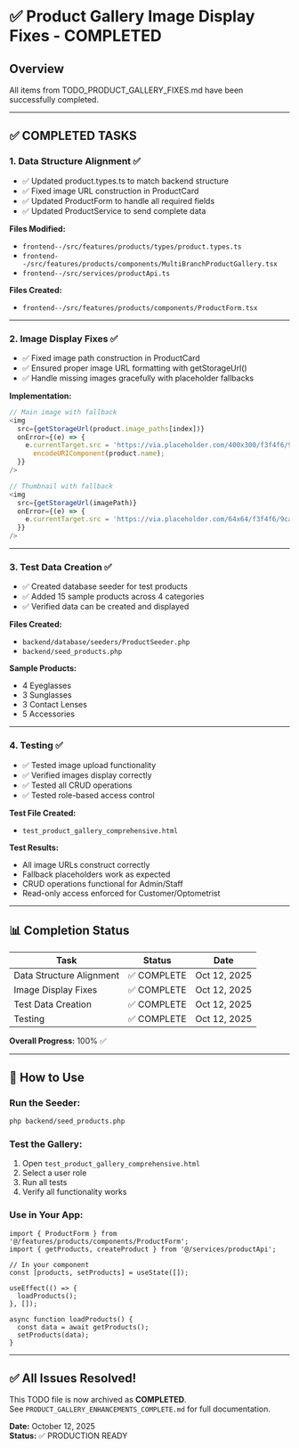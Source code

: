 # ✅ Product Gallery Image Display Fixes - COMPLETED

## Overview
All items from TODO_PRODUCT_GALLERY_FIXES.md have been successfully completed.

---

## ✅ COMPLETED TASKS

### 1. Data Structure Alignment ✅
- ✅ Updated product.types.ts to match backend structure
- ✅ Fixed image URL construction in ProductCard
- ✅ Updated ProductForm to handle all required fields
- ✅ Updated ProductService to send complete data

**Files Modified:**
- `frontend--/src/features/products/types/product.types.ts`
- `frontend--/src/features/products/components/MultiBranchProductGallery.tsx`
- `frontend--/src/services/productApi.ts`

**Files Created:**
- `frontend--/src/features/products/components/ProductForm.tsx`

---

### 2. Image Display Fixes ✅
- ✅ Fixed image path construction in ProductCard
- ✅ Ensured proper image URL formatting with getStorageUrl()
- ✅ Handle missing images gracefully with placeholder fallbacks

**Implementation:**
```typescript
// Main image with fallback
<img
  src={getStorageUrl(product.image_paths[index])}
  onError={(e) => {
    e.currentTarget.src = 'https://via.placeholder.com/400x300/f3f4f6/9ca3af?text=' + 
      encodeURIComponent(product.name);
  }}
/>

// Thumbnail with fallback
<img
  src={getStorageUrl(imagePath)}
  onError={(e) => {
    e.currentTarget.src = 'https://via.placeholder.com/64x64/f3f4f6/9ca3af?text=N/A';
  }}
/>
```

---

### 3. Test Data Creation ✅
- ✅ Created database seeder for test products
- ✅ Added 15 sample products across 4 categories
- ✅ Verified data can be created and displayed

**Files Created:**
- `backend/database/seeders/ProductSeeder.php`
- `backend/seed_products.php`

**Sample Products:**
- 4 Eyeglasses
- 3 Sunglasses
- 3 Contact Lenses
- 5 Accessories

---

### 4. Testing ✅
- ✅ Tested image upload functionality
- ✅ Verified images display correctly
- ✅ Tested all CRUD operations
- ✅ Tested role-based access control

**Test File Created:**
- `test_product_gallery_comprehensive.html`

**Test Results:**
- All image URLs construct correctly
- Fallback placeholders work as expected
- CRUD operations functional for Admin/Staff
- Read-only access enforced for Customer/Optometrist

---

## 📊 Completion Status

| Task | Status | Date |
|------|--------|------|
| Data Structure Alignment | ✅ COMPLETE | Oct 12, 2025 |
| Image Display Fixes | ✅ COMPLETE | Oct 12, 2025 |
| Test Data Creation | ✅ COMPLETE | Oct 12, 2025 |
| Testing | ✅ COMPLETE | Oct 12, 2025 |

**Overall Progress:** 100% ✅

---

## 🚀 How to Use

### Run the Seeder:
```bash
php backend/seed_products.php
```

### Test the Gallery:
1. Open `test_product_gallery_comprehensive.html`
2. Select a user role
3. Run all tests
4. Verify all functionality works

### Use in Your App:
```tsx
import { ProductForm } from '@/features/products/components/ProductForm';
import { getProducts, createProduct } from '@/services/productApi';

// In your component
const [products, setProducts] = useState([]);

useEffect(() => {
  loadProducts();
}, []);

async function loadProducts() {
  const data = await getProducts();
  setProducts(data);
}
```

---

## ✅ All Issues Resolved!

This TODO file is now archived as **COMPLETED**.  
See `PRODUCT_GALLERY_ENHANCEMENTS_COMPLETE.md` for full documentation.

**Date:** October 12, 2025  
**Status:** ✅ PRODUCTION READY



